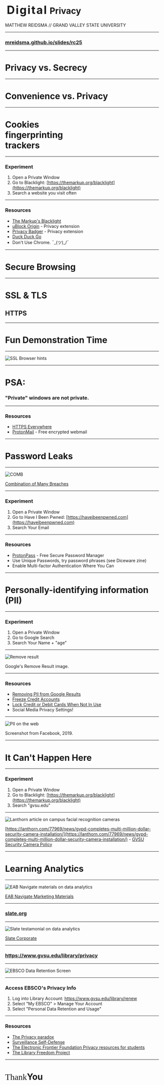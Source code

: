 
# <span class="raleway" style="font-size:1.3em;letter-spacing:.08em;margin-left:.15em;">Digital</span> <span class="blue" style="font-size: 1em; line-height:.7em;">Privacy</span>

<p style="text-transform:uppercase;">Matthew Reidsma // <span class="blue">Grand Valley State University</span></p>

-----

### [mreidsma.github.io/slides/rc25](https://mreidsma.github.io/slides/rc25)

-----

<h1>Privacy vs. <span class="blue">Secrecy</span></h1>

-----

<h1>Convenience vs. <span class="blue">Privacy</span></h1>

-----

<h1>Cookies<br /><span class="blue">fingerprinting</span><br />trackers</h1> 

-----

### Experiment

1. Open a Private Window
2. Go to Blacklight: [https://themarkup.org/blacklight](https://themarkup.org/blacklight)
3. Search a website you visit often

-----

### Resources

* [The Markup's Blacklight](https://themarkup.org/blacklight)
* [uBlock Origin](https://ublockorigin.com) - Privacy extension
* [Privacy Badger](https://privacybadger.org) - Privacy extension
* [Duck Duck Go](https://duckduckgo.com)
* Don't Use Chrome. ¯\_(ツ)_/¯ 

-----

<h1>Secure <span class="blue">Browsing</span></h1>

-----

<h1>SSL &amp; TLS</h1>

<h2>HTTP<span class="blue">S</span></h2>

-----

<h1>Fun <span class="blue">Demonstration</span> Time</h1>

-----

![SSL Browser hints](img/ssl.png)

-----

<h1><span class="blue">PSA:</span></h1>

### "Private" windows are not private.

-----

### Resources

* [HTTPS Everywhere](https://www.eff.org/https-everywhere)
* [ProtonMail](https://proton.me/) - Free encrypted webmail

-----

<h1>Password <span class="blue">Leaks</span></h1> 

-----

![COMB](img/comb.png)

[Combination of Many Breaches](https://github.com/yuqian5/PasswordCollection?tab=readme-ov-file)

-----

### Experiment

1. Open a Private Window
2. Go to Have I Been Pwned: [https://haveibeenpwned.com](https://haveibeenpwned.com)
3. Search Your Email

-----

### Resources

* [ProtonPass](https://proton.me/pass) - Free Secure Password Manager
* Use Unique Passwords, try password phrases (see Diceware zine)
* Enable Multi-factor Authentication Where You Can

-----

<h1>Personally-identifying information (<span class="blue">PII</span>)</h1>

-----

### Experiment

1. Open a Private Window
2. Go to Google Search
3. Search Your Name + "age"

-----

![Remove result](img/remove.png)

Google's Remove Result image.

-----

### Resources

* [Removing PII from Google Results](https://support.google.com/websearch/answer/12719076?hl=en)
* [Freeze Credit Accounts](https://www.usa.gov/credit-freeze)
* [Lock Credit or Debit Cards When Not In Use](https://www.nerdwallet.com/article/credit-cards/card-lock-how-to-use-it-strategically)
* Social Media Privacy Settings!

-----

![PII on the web](img/adoptee.png)

Screenshot from Facebook, 2019.

-----

<h1>It Can't Happen <span class="blue">Here</span></h1>

-----

### Experiment

1. Open a Private Window
2. Go to Blacklight: [https://themarkup.org/blacklight](https://themarkup.org/blacklight)
3. Search "gvsu.edu"

-----

![Lanthorn article on campus facial recognition cameras](img/lanthorn.png)

[https://lanthorn.com/77969/news/gvpd-completes-multi-million-dollar-security-camera-installation/](https://lanthorn.com/77969/news/gvpd-completes-multi-million-dollar-security-camera-installation/) - [GVSU Security Camera Policy](https://www.gvsu.edu/policies/policy.htm?policyId=5C867BBB-F2E4-327F-BF580D5FFC08EE50)

-----

<h1>Learning  <span class="blue">Analytics</span></h1>


-----

![EAB Navigate materials on data analytics](img/eabnavigate.png)

[EAB Navigate Marketing Materials](https://eab.com/solutions/navigate360/)

-----

### [slate.org](https://slate.org)

-----


![Slate testamonial on data analytics](img/slate.png)

[Slate Corporate](https://eab.com/solutions/navigate360/)


-----

<h3><a href="https://www.gvsu.edu/library/privacy" target="_blank">https://www.gvsu.edu/library/privacy</a></h3>

-----

![EBSCO Data Retention Screen](img/ebsco.png)

-----

### Access EBSCO's Privacy Info

1. Log into Library Account: https://www.gvsu.edu/library/renew
2. Select "My EBSCO" > Manage Your Account
3. Select "Personal Data Retention and Usage"


-----

### Resources

* [The Privacy paradox](https://www.wnycstudios.org/podcasts/notetoself/episodes/privacy-paradox-launch)
* [Surveillance Self-Defense](https://www.eff.org/pages/surveillance-self-defense)
* [The Electronic Frontier Foundation Privacy resources for students](https://ssd.eff.org/module/privacy-students )
* [The Library Freedom Project](https://libraryfreedom.org/resources/)




-----

# <span style="display:inline;font-family:Raleway;font-weight:100;">Thank</span><span class="blue">You</span> 










